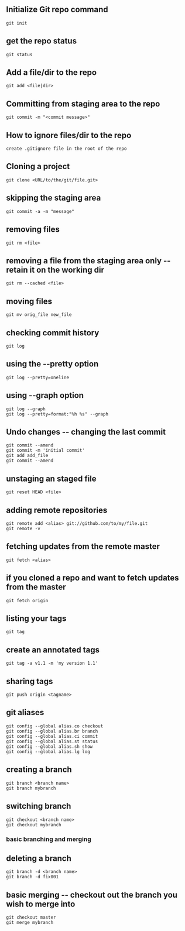 ## Initialize Git repo command
``` 
git init
```
## get the repo status
```
git status
```
## Add a file/dir to the repo
``` 
git add <file|dir>
```
## Committing from staging area to the repo
``` 
git commit -m "<commit message>"
```
## How to ignore files/dir to the repo
``` 
create .gitignore file in the root of the repo
```
## Cloning a project
``` 
git clone <URL/to/the/git/file.git>
```
## skipping the staging area
```
git commit -a -m "message"
```
## removing files
```
git rm <file>
```
## removing a file from the staging area only -- retain it on the working dir
```
git rm --cached <file>
```
## moving files
``` 
git mv orig_file new_file
```
## checking commit history
```
git log
```
## using the --pretty option
```
git log --pretty=oneline
```
## using --graph option
```
git log --graph
git log --pretty=format:"%h %s" --graph
```
## Undo changes -- changing the last commit
```
git commit --amend
git commit -m 'initial commit'
git add add_file
git commit --amend
```
## unstaging an staged file
```
git reset HEAD <file>
```
## adding remote repositories
```
git remote add <alias> git://github.com/to/my/file.git
git remote -v
```
## fetching updates from the remote master
```
git fetch <alias>
```
## if you cloned a repo and want to fetch updates from the master
```
git fetch origin
```
## listing your tags
```
git tag
```
## create  an annotated tags
```
git tag -a v1.1 -m 'my version 1.1'
```
## sharing tags
```
git push origin <tagname>
```
## git aliases
```
git config --global alias.co checkout
git config --global alias.br branch
git config --global alias.ci commit
git config --global alias.st status
git config --global alias.sh show
git config --global alias.lg log
```
## creating a branch
```
git branch <branch name>
git branch mybranch
```
## switching branch
```
git checkout <branch name>
git checkout mybranch
```
### basic branching and merging
## deleting a branch
```
git branch -d <branch name>
git branch -d fix001
```
## basic merging -- checkout out the branch you wish to merge into
```
git checkout master
git merge mybranch
```
